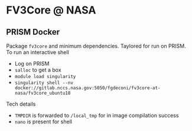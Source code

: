 FV3Core @ NASA
==============

PRISM Docker
------------

Package `fv3core` and minimum dependencies. Taylored for run on PRISM. To run an interactive shell
* Log on PRISM
* `salloc` to get a box
* `module load singularity`
* `singularity shell --nv docker://gitlab.nccs.nasa.gov:5050/fgdeconi/fv3core-at-nasa/fv3core_ubuntu18`

Tech details
* `TMPDIR` is forwarded to `/local_tmp` for in image compilation success
* `nano` is present for shell